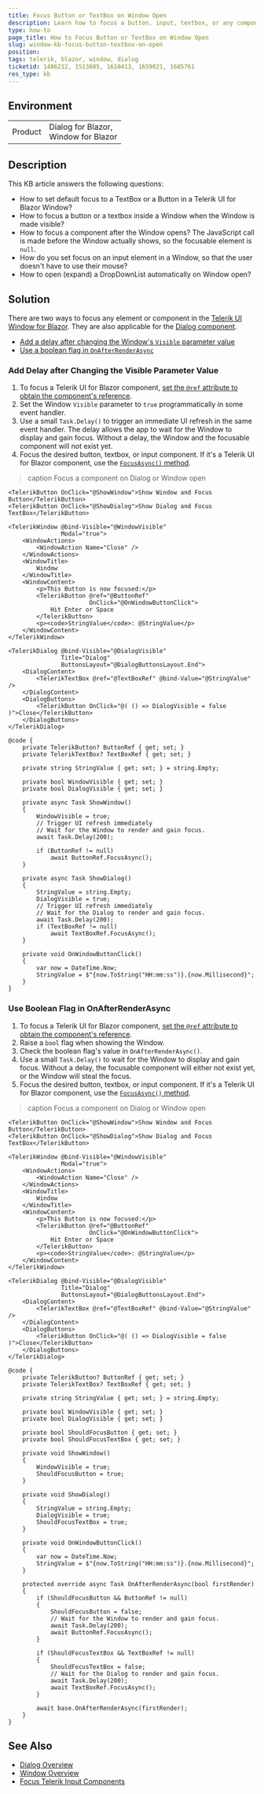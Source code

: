 ```yaml
---
title: Focus Button or TextBox on Window Open
description: Learn how to focus a button, input, textbox, or any component when the Telerik Window for Blazor opens.
type: how-to
page_title: How to Focus Button or TextBox on Window Open
slug: window-kb-focus-button-textbox-on-open
position: 
tags: telerik, blazor, window, dialog
ticketid: 1486212, 1513605, 1610413, 1659021, 1685761
res_type: kb
---
```


## Environment

<table>
    <tbody>
        <tr>
            <td>Product</td>
            <td>Dialog for Blazor, <br /> Window for Blazor</td>
        </tr>
    </tbody>
</table>


## Description

This KB article answers the following questions:

* How to set default focus to a TextBox or a Button in a Telerik UI for Blazor Window?
* How to focus a button or a textbox inside a Window when the Window is made visible?
* How to focus a component after the Window opens? The JavaScript call is made before the Window actually shows, so the focusable element is `null`.
* How do you set focus on an input element in a Window, so that the user doesn't have to use their mouse?
* How to open (expand) a DropDownList automatically on Window open?


## Solution

There are two ways to focus any element or component in the [Telerik UI Window for Blazor](slug:window-overview). They are also applicable for the [Dialog component](slug:dialog-overview).

* [Add a delay after changing the Window's `Visible` parameter value](#add-delay-after-changing-the-visible-parameter-value)
* [Use a boolean flag in `OnAfterRenderAsync`](#use-boolean-flag-in-onafterrenderasync)

### Add Delay after Changing the Visible Parameter Value

1. To focus a Telerik UI for Blazor component, [set the `@ref` attribute to obtain the component's reference](slug:components/textbox/overview#textbox-reference-and-methods).
1. Set the Window `Visible` parameter to `true` programmatically in some event handler.
1. Use a small `Task.Delay()` to trigger an immediate UI refresh in the same event handler. The delay allows the app to wait for the Window to display and gain focus. Without a delay, the Window and the focusable component will not exist yet.
1. Focus the desired button, textbox, or input component. If it's a Telerik UI for Blazor component, use the [`FocusAsync()` method](slug:inputs-kb-focus).

>caption Focus a component on Dialog or Window open

````RAZOR
<TelerikButton OnClick="@ShowWindow">Show Window and Focus Button</TelerikButton>
<TelerikButton OnClick="@ShowDialog">Show Dialog and Focus TextBox</TelerikButton>

<TelerikWindow @bind-Visible="@WindowVisible"
               Modal="true">
    <WindowActions>
        <WindowAction Name="Close" />
    </WindowActions>
    <WindowTitle>
        Window
    </WindowTitle>
    <WindowContent>
        <p>This Button is now focused:</p>
        <TelerikButton @ref="@ButtonRef"
                       OnClick="@OnWindowButtonClick">
            Hit Enter or Space
        </TelerikButton>
        <p><code>StringValue</code>: @StringValue</p>
    </WindowContent>
</TelerikWindow>

<TelerikDialog @bind-Visible="@DialogVisible"
               Title="Dialog"
               ButtonsLayout="@DialogButtonsLayout.End">
    <DialogContent>
        <TelerikTextBox @ref="@TextBoxRef" @bind-Value="@StringValue" />
    </DialogContent>
    <DialogButtons>
        <TelerikButton OnClick="@( () => DialogVisible = false )">Close</TelerikButton>
    </DialogButtons>
</TelerikDialog>

@code {
    private TelerikButton? ButtonRef { get; set; }
    private TelerikTextBox? TextBoxRef { get; set; }

    private string StringValue { get; set; } = string.Empty;

    private bool WindowVisible { get; set; }
    private bool DialogVisible { get; set; }

    private async Task ShowWindow()
    {
        WindowVisible = true;
        // Trigger UI refresh immediately
        // Wait for the Window to render and gain focus.
        await Task.Delay(200);

        if (ButtonRef != null)
            await ButtonRef.FocusAsync();
    }

    private async Task ShowDialog()
    {
        StringValue = string.Empty;
        DialogVisible = true;
        // Trigger UI refresh immediately
        // Wait for the Dialog to render and gain focus.
        await Task.Delay(200);
        if (TextBoxRef != null)
            await TextBoxRef.FocusAsync();
    }

    private void OnWindowButtonClick()
    {
        var now = DateTime.Now;
        StringValue = $"{now.ToString("HH:mm:ss")}.{now.Millisecond}";
    }
}
````

### Use Boolean Flag in OnAfterRenderAsync

1. To focus a Telerik UI for Blazor component, [set the `@ref` attribute to obtain the component's reference](slug:components/textbox/overview#textbox-reference-and-methods).
1. Raise a `bool` flag when showing the Window.
1. Check the boolean flag's value in `OnAfterRenderAsync()`.
1. Use a small `Task.Delay()` to wait for the Window to display and gain focus. Without a delay, the focusable component will either not exist yet, or the Window will steal the focus.
1. Focus the desired button, textbox, or input component. If it's a Telerik UI for Blazor component, use the [`FocusAsync()` method](slug:inputs-kb-focus).

>caption Focus a component on Dialog or Window open

````RAZOR
<TelerikButton OnClick="@ShowWindow">Show Window and Focus Button</TelerikButton>
<TelerikButton OnClick="@ShowDialog">Show Dialog and Focus TextBox</TelerikButton>

<TelerikWindow @bind-Visible="@WindowVisible"
               Modal="true">
    <WindowActions>
        <WindowAction Name="Close" />
    </WindowActions>
    <WindowTitle>
        Window
    </WindowTitle>
    <WindowContent>
        <p>This Button is now focused:</p>
        <TelerikButton @ref="@ButtonRef"
                       OnClick="@OnWindowButtonClick">
            Hit Enter or Space
        </TelerikButton>
        <p><code>StringValue</code>: @StringValue</p>
    </WindowContent>
</TelerikWindow>

<TelerikDialog @bind-Visible="@DialogVisible"
               Title="Dialog"
               ButtonsLayout="@DialogButtonsLayout.End">
    <DialogContent>
        <TelerikTextBox @ref="@TextBoxRef" @bind-Value="@StringValue" />
    </DialogContent>
    <DialogButtons>
        <TelerikButton OnClick="@( () => DialogVisible = false )">Close</TelerikButton>
    </DialogButtons>
</TelerikDialog>

@code {
    private TelerikButton? ButtonRef { get; set; }
    private TelerikTextBox? TextBoxRef { get; set; }

    private string StringValue { get; set; } = string.Empty;

    private bool WindowVisible { get; set; }
    private bool DialogVisible { get; set; }

    private bool ShouldFocusButton { get; set; }
    private bool ShouldFocusTextBox { get; set; }

    private void ShowWindow()
    {
        WindowVisible = true;
        ShouldFocusButton = true;
    }

    private void ShowDialog()
    {
        StringValue = string.Empty;
        DialogVisible = true;
        ShouldFocusTextBox = true;
    }

    private void OnWindowButtonClick()
    {
        var now = DateTime.Now;
        StringValue = $"{now.ToString("HH:mm:ss")}.{now.Millisecond}";
    }

    protected override async Task OnAfterRenderAsync(bool firstRender)
    {
        if (ShouldFocusButton && ButtonRef != null)
        {
            ShouldFocusButton = false;
            // Wait for the Window to render and gain focus.
            await Task.Delay(200);
            await ButtonRef.FocusAsync();
        }

        if (ShouldFocusTextBox && TextBoxRef != null)
        {
            ShouldFocusTextBox = false;
            // Wait for the Dialog to render and gain focus.
            await Task.Delay(200);
            await TextBoxRef.FocusAsync();
        }

        await base.OnAfterRenderAsync(firstRender);
    }
}
````

## See Also

* [Dialog Overview](slug:dialog-overview)
* [Window Overview](slug:window-overview)
* [Focus Telerik Input Components](slug:inputs-kb-focus)
